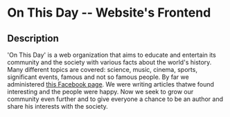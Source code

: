 # On This Day -- Website's Frontend

## Description
'On This Day' is a web organization that aims to educate and entertain its community and the society with various facts about the world's history. Many different topics are covered: science, music, cinema, sports, significant events, famous and not so famous people. By far we administered [this Facebook page](). We were writing articles thatwe found interesting and the people were happy. Now we seek to grow our community even further and to give everyone a chance to be an author and share his interests with the society.
